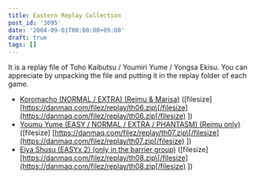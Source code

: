 ```yaml
---
title: Eastern Replay Collection
post_id: '3095'
date: '2004-09-01T00:00:00+09:00'
draft: true
tags: []
---
```


It is a replay file of Toho Kaibutsu / Youmiri Yume / Yongsa Ekisu. You can appreciate by unpacking the file and putting it in the replay folder of each game.

*   [Koromacho (NORMAL / EXTRA) (Reimu & Marisa)](https://danmaq.com/filez/replay/th06.zip) (\[filesize\] [https://danmaq.com/filez/replay/th06.zip\[/filesize](https://danmaq.com/filez/replay/th06.zip[/filesize) \])
*   [Youmu Yume (EASY / NORMAL / EXTRA / PHANTASM) (Reimu only)](https://danmaq.com/filez/replay/th07.zip) (\[filesize\] [https://danmaq.com/filez/replay/th07.zip\[/filesize](https://danmaq.com/filez/replay/th07.zip[/filesize) \])
*   [Eiya Shusu (EASYx 2) (only in the barrier group)](https://danmaq.com/filez/replay/th08.zip) (\[filesize\] [https://danmaq.com/filez/replay/th08.zip\[/filesize](https://danmaq.com/filez/replay/th08.zip[/filesize) \])

